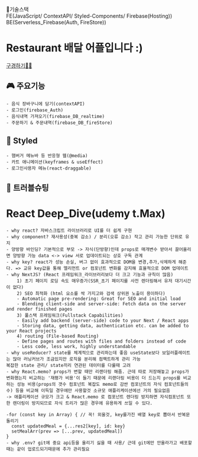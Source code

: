 🔧기술스택 <br/>
FE(JavaScript/ ContextAPI/ Styled-Components/ Firebase(Hosting)) <br/>
BE(Serverless_Firebase(Auth, FireStore))

# Restaurant 배달 어플입니다 :)
 [구경하기🙋‍♀️](https://auth-c1322.web.app/)

## 🎮 주요기능
    - 음식 장바구니에 담기(contextAPI)
    - 로그인(firebase_Auth)
    - 음식내역 가져오기(firebase_DB_realtime)
    - 주문하기 & 주문내역(firebase_DB_fireStore)

##  🎨 Styled
    - 햄버거 메뉴바 등 반응형 웹(@media)
    - 카트 애니메이션(keyframes & useEffect)
    - 로그인사용자 메뉴(react-draggable)

## 🦖 트러블슈팅
    

# React Deep_Dive(udemy t.Max)

    - why react? 자바스크립트 라이브러리로 UI를 더 쉽게 구현
    - why component? 재사용성(중복 감소) / 분리(오류 감소) 작고 관리 가능한 단위로 유지
    - 양방향 바인딩? 기본적으로 부모 -> 자식(단방향)인데 props로 매개변수 받아서 끌어올리면 양방향 가능 data <-> view 서로 업데이트되는 상호 구독 관계
    - why key? react가 성능 손실, 버그 없이 효과적으로 DOM을 변경,추가,삭제하게 해준다. => 교유 key값을 통해 엘리먼트 or 컴포넌트 변화를 감지해 효율적으로 DOM 업데이트
    - why NextJS? (React 프레임워크_라이브러리보다 더 크고 기능과 규칙이 많음)
        1) 초기 페이지 로딩 속도 매우증가(SSR_초기 페이지를 사전 렌더링해서 유저 대기시간이 없다)   
        2) SEO 최적화 (html 요소를 싹 가지고와 검색 상위권 노출이 용이하다)
        - Automatic page pre-rendering: Great for SEO and initial load
        - Blending client-side and server-side: Fetch data on the server and render finished pages
        3) 풀스택 프레임워크(Fullstack Capabilities)
        - Easily add backend (server-side) code to your Next / React apps
        - Storing data, getting data, authentication etc. can be added to your React projects 
        4) routing (File-based Routing)
        - Define pages and routes with files and folders instead of code
        - Less code, less work, highly understandable
    - why useReducer? state를 체계적으로 관리하는데 좋음 useState보다 보일러플레이트는 많아 러닝커브가 조금있지만 로직을 분리해 컴팩트하게 관리 가능
    복잡한 state 관리/ state끼리 연관된 데이터를 다룰때 고려
    - why React.memo? props가 변할 때만 리랜더링 해줌. 근데 따로 저장해놓고 props가 변화했는지 비교하는 '재평가 비용'이 들기 때문에 리랜더링 비용이 더 드는지 props를 비교하는 성능 비용(props의 갯수 컴포넌트 복잡도 memo로 감싼 컴포넌트의 자식 컴포넌트들의 수) 등을 비교해 이득일 경우에만 사용할것 소규모 애플리케이션에선 거의 필요없음
    -> 애플리케이션 규모가 크고 & React.memo 로 컴포넌트 렌더링 방지하면 자식컴포넌트 또한 렌더링이 방지되므로 자식 트리가 많은 경우에 유용하게 쓰일 수 있다. 

    -for (const key in Array) { // 꼭! 외울것, key를가진 배열 key로 뽑아서 반복문 돌리기
      const updatedMeal = {...res2[key], id: key}
      setMealArr(prev => [...prev, updatedMeal])
    }
    - why .env? git에 중요 api등을 올리기 싫을 때 사용/ 근데 git에만 안올라가고 배포할때는 같이 업로드되기때문에 추가 관리필요

